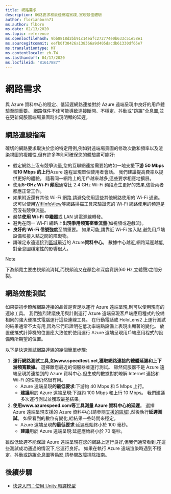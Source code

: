 ```yaml
---
title: 網路需求
description: 網路要求和最佳網路實踐,實現最佳體驗
author: florianborn71
ms.author: flborn
ms.date: 02/13/2020
ms.topic: reference
ms.openlocfilehash: 9bb8818d2bb91c14eafc272774e0b633c51e58e1
ms.sourcegitcommit: eefb0f30426a138366a9d405dacdb61330df65e7
ms.translationtype: MT
ms.contentlocale: zh-TW
ms.lasthandoff: 04/17/2020
ms.locfileid: "81617887"
---
```

# <a name="network-requirements"></a>網路需求

與 Azure 資料中心的穩定、低延遲網路連接對於 Azure 遠端呈現中良好的用戶體驗至關重要。 網路條件不佳可能導致連接斷開、不穩定、抖動或"跳躍"全息圖,並在更新伺服器端場景圖時出現明顯的延遲。

## <a name="guidelines-for-network-connectivity"></a>網路連線指南

確切的網路要求取決於您的特定用例,例如對遠端場景圖的修改次數和頻率以及渲染視圖的複雜性,但有許多準則可確保您的體驗盡可能好:

* 假定網路上沒有競爭流量,您的互聯網連接需要始終如一地支援**下游 50 Mbps**和**10 Mbps 的上行**Azure 遠程呈現單個使用者會話。 我們建議提高費率以提供更好的體驗。 隨著同一網路上的用戶越來越多,這些要求相應地擴展。
* 使用**5-GHz Wi-Fi 頻段**通常比 2.4 GHz Wi-Fi 頻段產生更好的效果,儘管兩者都應正常工作。
* 如果附近還有其他 Wi-Fi 網路,請避免使用這些其他網路使用的 Wi-Fi 通道。 您可以使用[WifiInfoView](https://www.nirsoft.net/utils/wifi_information_view.html)等網路掃描工具來驗證您的 Wi-Fi 網路使用的頻道是否沒有競爭流量。
* 嚴禁**使用 Wi-Fi 中繼器**或 LAN 過電源線轉發。
* 避免在同一 Wi-Fi 網路上**出現爭用頻寬密集流量**(如視頻或遊戲流)。
* **良好的 Wi-Fi 信號強度**至關重要。 如果可能,請靠近 Wi-Fi 接入點,避免用戶端設備和接入點之間的障礙物。
* 請確定永遠連接到[區域](regions.md)最近的 Azure**資料中心**。 數據中心越近,網路延遲越低,對全息圖穩定性的影響很大。

> [!NOTE]
> 下游頻寬主要由視頻流消耗,而視頻流又在顏色和深度資訊(60 Hz,立體聲)之間分裂。

## <a name="network-performance-tests"></a>網路效能測試

如果要初步瞭解網路連接的品質是否足以運行 Azure 遠端呈現,則可以使用現有的連線工具。 我們強烈建議使用與計劃運行 Azure 遠端呈現客戶端應用程式的設備相同的強大便攜式電腦運行這些連線工具。 在行動電話或 HoloLens2 上運行測試的結果通常不太有用,因為它們已證明在低功率端點設備上表現出顯著的變化。 放置便攜式計算機的位置應大致位於使用運行 Azure 遠端呈現用戶端應用程式的設備時所期望的位置。

以下是快速測試網路連線的幾個簡單步驟:

1. **運行網路測試工具,如www.speedtest.net,獲取網路連接的總體延遲和上下游頻寬數據。**
選擇離您最近的伺服器並運行測試。 雖然伺服器不是 Azure 遠端呈現將連接到的 Azure 資料中心,但生成的數據對於瞭解 Internet 連接和 Wi-Fi 的性能仍然很有用。
   * Azure 遠端呈現**的最低要求**:下游約 40 Mbps 和 5 Mbps 上行。
   * **建議**用於 Azure 遠端呈現:下游約 100 Mbps 和上行 10 Mbps。
我們建議多次運行測試並獲取最差結果。
1. **使用www.azurespeed.com等工具測量 Azure 資料中心的延遲**。 選擇 Azure 遠端呈現支援的 Azure 資料中心(請參閱[支援的區域](regions.md)),然後執行**延遲測試**。 如果看到的數位有變化,給結果一些時間來穩定。
   * Azure 遠端呈現**的最低要求**:延遲應始終小於 100 毫秒。
   * **建議**用於 Azure 遠端呈現:延遲應始終小於 70 毫秒。

雖然低延遲不能保證 Azure 遠端呈現在您的網路上運行良好,但我們通常看到,在這些測試成功通過的情況下,它運行良好。
如果在執行 Azure 遠端渲染時遇到不穩定、抖動或跳躍全息圖等偽影,請參閱[故障排除指南](../resources/troubleshoot.md)。

## <a name="next-steps"></a>後續步驟

* [快速入門：使用 Unity 轉譯模型](../quickstarts/render-model.md)
